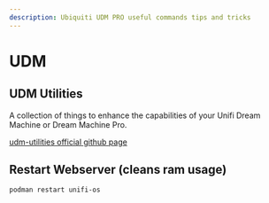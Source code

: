 ```yaml
---
description: Ubiquiti UDM PRO useful commands tips and tricks
---
```


# UDM

## UDM Utilities

A collection of things to enhance the capabilities of your Unifi Dream Machine or Dream Machine Pro.

[udm-utilities official github page](https://github.com/boostchicken/udm-utilities)

## Restart Webserver (cleans ram usage)

```bash
podman restart unifi-os
```
